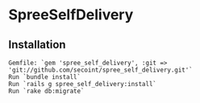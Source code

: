 SpreeSelfDelivery
=================


Installation
-------

    Gemfile: `gem 'spree_self_delivery', :git => 'git://github.com/secoint/spree_self_delivery.git'`
    Run `bundle install`
    Run `rails g spree_self_delivery:install`
    Run `rake db:migrate`